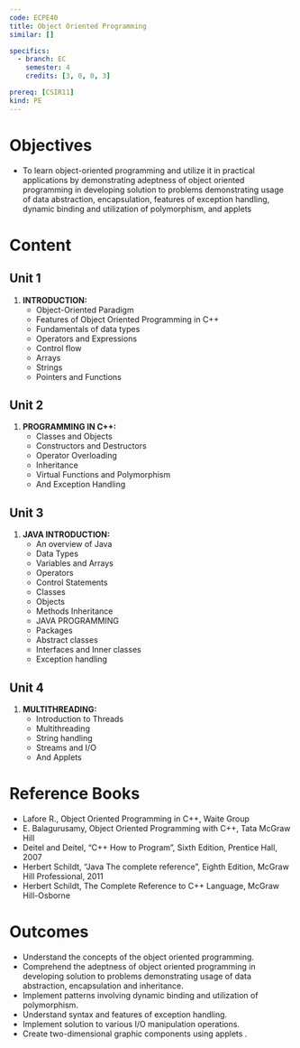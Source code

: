 ```yaml
---
code: ECPE40
title: Object Oriented Programming
similar: []

specifics:
  - branch: EC
    semester: 4
    credits: [3, 0, 0, 3]

prereq: [CSIR11]
kind: PE
---
```


# Objectives

- To learn object-oriented programming and utilize it in practical applications by demonstrating adeptness of object oriented programming in developing solution to problems demonstrating usage of data abstraction, encapsulation, features of exception handling, dynamic binding and utilization of polymorphism, and applets

# Content

## Unit 1

1. **INTRODUCTION:**
   - Object-Oriented Paradigm
   - Features of Object Oriented Programming in C++
   - Fundamentals of data types
   - Operators and Expressions
   - Control flow
   - Arrays
   - Strings
   - Pointers and Functions

## Unit 2

1. **PROGRAMMING IN C++:**
   - Classes and Objects
   - Constructors and Destructors
   - Operator Overloading
   - Inheritance
   - Virtual Functions and Polymorphism
   - And Exception Handling

## Unit 3

1. **JAVA INTRODUCTION:**
   - An overview of Java
   - Data Types
   - Variables and Arrays
   - Operators
   - Control Statements
   - Classes
   - Objects
   - Methods Inheritance
   - JAVA PROGRAMMING
   - Packages
   - Abstract classes
   - Interfaces and Inner classes
   - Exception handling

## Unit 4

1. **MULTITHREADING:**
   - Introduction to Threads
   - Multithreading
   - String handling
   - Streams and I/O
   - And Applets

# Reference Books

- Lafore R., Object Oriented Programming in C++, Waite Group
- E. Balagurusamy, Object Oriented Programming with C++, Tata McGraw Hill
- Deitel and Deitel, “C++ How to Program”, Sixth Edition, Prentice Hall, 2007
- Herbert Schildt, “Java The complete reference”, Eighth Edition, McGraw Hill Professional, 2011
- Herbert Schildt, The Complete Reference to C++ Language, McGraw Hill-Osborne

# Outcomes

- Understand the concepts of the object oriented programming.
- Comprehend the adeptness of object oriented programming in developing solution to problems demonstrating usage of data abstraction, encapsulation and inheritance.
- Implement patterns involving dynamic binding and utilization of polymorphism.
- Understand syntax and features of exception handling.
- Implement solution to various I/O manipulation operations.
- Create two-dimensional graphic components using applets .
